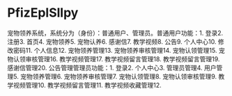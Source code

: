 # PfizEplSllpy
宠物领养系统，系统分为（身份）：普通用户、管理员。普通用户功能：1. 登录2. 注册3. 首页4. 宠物领养5. 宠物认养6. 感谢信7. 教学视频8. 公告9. 个人中心10. 修改密码11. 个人信息12. 宠物领养管理13. 宠物领养审核管理14. 宠物认领管理15. 宠物认领审核管理16. 教学视频管理17. 教学视频留言管理18. 教学视频留言管理19. 感谢信管理20. 公告管理管理员功能：1. 登录2. 个人中心3. 管理员管理4. 用户管理5. 宠物领养管理6. 宠物领养审核管理7. 宠物认领管理8. 宠物认领审核管理9. 教学视频管理10. 教学视频留言管理11. 教学视频收藏管理12. 
